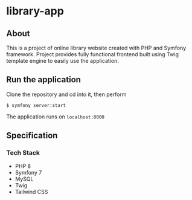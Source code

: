 # library-app
## About
This is a project of online library website created with PHP and Symfony framework. Project provides fully functional frontend built using Twig template engine to easily use the application.

## Run the application
Clone the repository and cd into it, then perform
```
$ symfony server:start
```
The application runs on `localhost:8000`
## Specification
### Tech Stack
* PHP 8
* Symfony 7
* MySQL
* Twig
* Tailwind CSS
